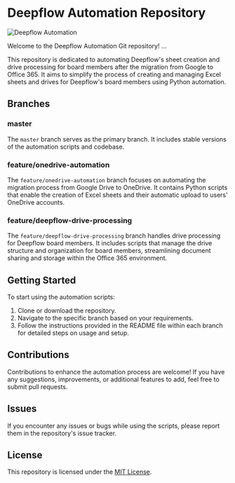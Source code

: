 # Deepflow Automation Repository

![Deepflow Automation](.assets/logo.png)

Welcome to the Deepflow Automation Git repository!
...


This repository is dedicated to automating Deepflow's sheet creation and drive processing for board members after the migration from Google to Office 365. It aims to simplify the process of creating and managing Excel sheets and drives for Deepflow's board members using Python automation.

## Branches

### master

The `master` branch serves as the primary branch. It includes stable versions of the automation scripts and codebase.

### feature/onedrive-automation

The `feature/onedrive-automation` branch focuses on automating the migration process from Google Drive to OneDrive. It contains Python scripts that enable the creation of Excel sheets and their automatic upload to users' OneDrive accounts.

### feature/deepflow-drive-processing

The `feature/deepflow-drive-processing` branch handles drive processing for Deepflow board members. It includes scripts that manage the drive structure and organization for board members, streamlining document sharing and storage within the Office 365 environment.

## Getting Started

To start using the automation scripts:

1. Clone or download the repository.
2. Navigate to the specific branch based on your requirements.
3. Follow the instructions provided in the README file within each branch for detailed steps on usage and setup.

## Contributions

Contributions to enhance the automation process are welcome! If you have any suggestions, improvements, or additional features to add, feel free to submit pull requests.

## Issues

If you encounter any issues or bugs while using the scripts, please report them in the repository's issue tracker.

## License

This repository is licensed under the [MIT License](LICENSE).
